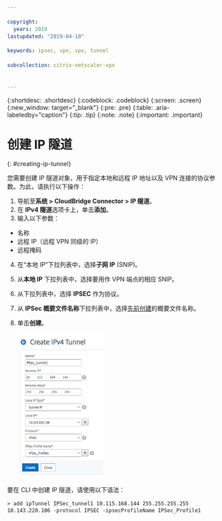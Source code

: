 ```yaml
---

copyright:
  years: 2019
lastupdated: "2019-04-10"

keywords: ipsec, vpn, vpx, tunnel

subcollection: citrix-netscaler-vpx


---
```


{:shortdesc: .shortdesc}
{:codeblock: .codeblock}
{:screen: .screen}
{:new_window: target="_blank"}
{:pre: .pre}
{:table: .aria-labeledby="caption"}
{:tip: .tip}
{:note: .note}
{:important: .important}

# 创建 IP 隧道
{: #creating-ip-tunnel}

您需要创建 IP 隧道对象，用于指定本地和远程 IP 地址以及 VPN 连接的协议参数。为此，请执行以下操作：

1.	导航至**系统 > CloudBridge Connector > IP 隧道**。
2.	在 **IPv4 隧道**选项卡上，单击**添加**。
3.	输入以下参数：
  *	名称
  *	远程 IP（远程 VPN 同级的 IP）
  *	远程掩码
4.	在“本地 IP”下拉列表中，选择**子网 IP** (SNIP)。
5.	从**本地 IP** 下拉列表中，选择要用作 VPN 端点的相应 SNIP。
6.	从下拉列表中，选择 **IPSEC** 作为协议。
7.	从 **IPSec 概要文件名称**下拉列表中，选择[先前创建](/docs/infrastructure/citrix-netscaler-vpx?topic=citrix-netscaler-vpx-enable-required-features-in-vpx)的概要文件名称。 
8.	单击**创建**。

    <img src="images/ipsecCreateIPtunnel.png" alt="图样" style="width: 200px;"/>

要在 CLI 中创建 IP 隧道，请使用以下语法：
  
  ```
  > add ipTunnel IPSec_tunnel1 10.115.168.144 255.255.255.255 10.143.220.106 -protocol IPSEC -ipsecProfileName IPSec_Profile1
  
  ```

